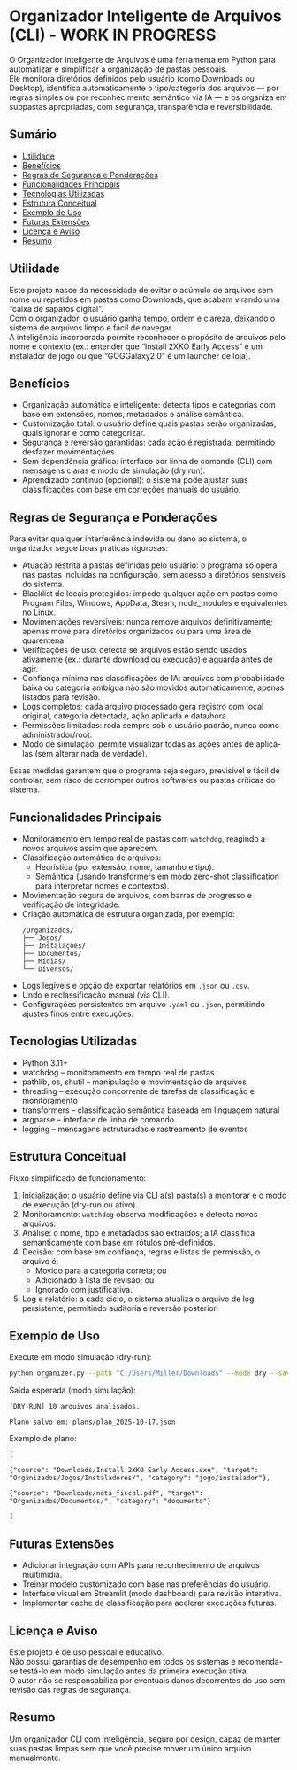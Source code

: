 

# Organizador Inteligente de Arquivos (CLI) - WORK IN PROGRESS

O Organizador Inteligente de Arquivos é uma ferramenta em Python para automatizar e simplificar a organização de pastas pessoais.  
Ele monitora diretórios definidos pelo usuário (como Downloads ou Desktop), identifica automaticamente o tipo/categoria dos arquivos — por regras simples ou por reconhecimento semântico via IA — e os organiza em subpastas apropriadas, com segurança, transparência e reversibilidade.

## Sumário
- [Utilidade](#utilidade)
- [Benefícios](#benefícios)
- [Regras de Segurança e Ponderações](#regras-de-segurança-e-ponderações)
- [Funcionalidades Principais](#funcionalidades-principais)
- [Tecnologias Utilizadas](#tecnologias-utilizadas)
- [Estrutura Conceitual](#estrutura-conceitual)
- [Exemplo de Uso](#exemplo-de-uso)
- [Futuras Extensões](#futuras-extensões)
- [Licença e Aviso](#licença-e-aviso)
- [Resumo](#resumo)

## Utilidade
Este projeto nasce da necessidade de evitar o acúmulo de arquivos sem nome ou repetidos em pastas como Downloads, que acabam virando uma “caixa de sapatos digital”.  
Com o organizador, o usuário ganha tempo, ordem e clareza, deixando o sistema de arquivos limpo e fácil de navegar.  
A inteligência incorporada permite reconhecer o propósito de arquivos pelo nome e contexto (ex.: entender que “Install 2XKO Early Access” é um instalador de jogo ou que “GOGGalaxy2.0” é um launcher de loja).

## Benefícios
- Organização automática e inteligente: detecta tipos e categorias com base em extensões, nomes, metadados e análise semântica.
- Customização total: o usuário define quais pastas serão organizadas, quais ignorar e como categorizar.
- Segurança e reversão garantidas: cada ação é registrada, permitindo desfazer movimentações.
- Sem dependência gráfica: interface por linha de comando (CLI) com mensagens claras e modo de simulação (dry run).
- Aprendizado contínuo (opcional): o sistema pode ajustar suas classificações com base em correções manuais do usuário.

## Regras de Segurança e Ponderações
Para evitar qualquer interferência indevida ou dano ao sistema, o organizador segue boas práticas rigorosas:
- Atuação restrita a pastas definidas pelo usuário: o programa só opera nas pastas incluídas na configuração, sem acesso a diretórios sensíveis do sistema.
- Blacklist de locais protegidos: impede qualquer ação em pastas como Program Files, Windows, AppData, Steam, node_modules e equivalentes no Linux.
- Movimentações reversíveis: nunca remove arquivos definitivamente; apenas move para diretórios organizados ou para uma área de quarentena.
- Verificações de uso: detecta se arquivos estão sendo usados ativamente (ex.: durante download ou execução) e aguarda antes de agir.
- Confiança mínima nas classificações de IA: arquivos com probabilidade baixa ou categoria ambígua não são movidos automaticamente, apenas listados para revisão.
- Logs completos: cada arquivo processado gera registro com local original, categoria detectada, ação aplicada e data/hora.
- Permissões limitadas: roda sempre sob o usuário padrão, nunca como administrador/root.
- Modo de simulação: permite visualizar todas as ações antes de aplicá-las (sem alterar nada de verdade).

Essas medidas garantem que o programa seja seguro, previsível e fácil de controlar, sem risco de corromper outros softwares ou pastas críticas do sistema.

## Funcionalidades Principais
- Monitoramento em tempo real de pastas com `watchdog`, reagindo a novos arquivos assim que aparecem.
- Classificação automática de arquivos:
  - Heurística (por extensão, nome, tamanho e tipo).
  - Semântica (usando transformers em modo zero-shot classification para interpretar nomes e contextos).
- Movimentação segura de arquivos, com barras de progresso e verificação de integridade.
- Criação automática de estrutura organizada, por exemplo:
  ```
  /Organizados/
  ├── Jogos/
  ├── Instalações/
  ├── Documentos/
  ├── Mídias/
  └── Diversos/
  ```
- Logs legíveis e opção de exportar relatórios em `.json` ou `.csv`.
- Undo e reclassificação manual (via CLI).
- Configurações persistentes em arquivo `.yaml` ou `.json`, permitindo ajustes finos entre execuções.

## Tecnologias Utilizadas
- Python 3.11+
- watchdog – monitoramento em tempo real de pastas
- pathlib, os, shutil – manipulação e movimentação de arquivos
- threading – execução concorrente de tarefas de classificação e monitoramento
- transformers – classificação semântica baseada em linguagem natural
- argparse – interface de linha de comando
- logging – mensagens estruturadas e rastreamento de eventos

## Estrutura Conceitual
Fluxo simplificado de funcionamento:
1. Inicialização: o usuário define via CLI a(s) pasta(s) a monitorar e o modo de execução (dry-run ou ativo).
2. Monitoramento: `watchdog` observa modificações e detecta novos arquivos.
3. Análise: o nome, tipo e metadados são extraídos; a IA classifica semanticamente com base em rótulos pré-definidos.
4. Decisão: com base em confiança, regras e listas de permissão, o arquivo é:
   - Movido para a categoria correta; ou
   - Adicionado à lista de revisão; ou
   - Ignorado com justificativa.
5. Log e relatório: a cada ciclo, o sistema atualiza o arquivo de log persistente, permitindo auditoria e reversão posterior.

## Exemplo de Uso
Execute em modo simulação (dry-run):
```bash
python organizer.py --path "C:/Users/Miller/Downloads" --mode dry --save-plan "plan.json"
```

Saída esperada (modo simulação):
```text
[DRY-RUN] 10 arquivos analisados.

Plano salvo em: plans/plan_2025-10-17.json
```
Exemplo de plano:
```text
[

{"source": "Downloads/Install 2XKO Early Access.exe", "target": "Organizados/Jogos/Instaladores/", "category": "jogo/instalador"},

{"source": "Downloads/nota_fiscal.pdf", "target": "Organizados/Documentos/", "category": "documento"}

]
```

## Futuras Extensões
- Adicionar integração com APIs para reconhecimento de arquivos multimídia.
- Treinar modelo customizado com base nas preferências do usuário.
- Interface visual em Streamlit (modo dashboard) para revisão interativa.
- Implementar cache de classificação para acelerar execuções futuras.

## Licença e Aviso
Este projeto é de uso pessoal e educativo.  
Não possui garantias de desempenho em todos os sistemas e recomenda-se testá-lo em modo simulação antes da primeira execução ativa.  
O autor não se responsabiliza por eventuais danos decorrentes do uso sem revisão das regras de segurança.

## Resumo
Um organizador CLI com inteligência, seguro por design, capaz de manter suas pastas limpas sem que você precise mover um único arquivo manualmente.
```

